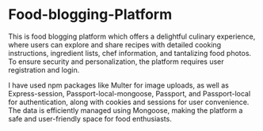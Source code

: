 # Food-blogging-Platform

This is food blogging platform which offers a delightful culinary experience, where users can explore and share recipes with detailed cooking instructions, ingredient lists, chef information, and tantalizing food photos. To ensure security and personalization, the platform requires user registration and login.

I have used npm packages like Multer for image uploads, as well as Express-session, Passport-local-mongoose, Passport, and Passport-local for authentication, along with cookies and sessions for user convenience. The data is efficiently managed using Mongoose, making the platform a safe and user-friendly space for food enthusiasts.
